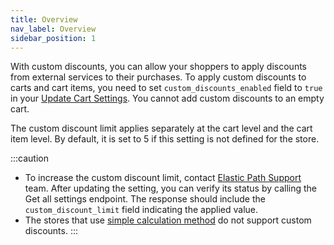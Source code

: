 ```yaml
---
title: Overview
nav_label: Overview
sidebar_position: 1
---
```


With custom discounts, you can allow your shoppers to apply discounts from external services to their purchases. To apply custom discounts to carts and cart items, you need to set `custom_discounts_enabled` field to `true` in your [Update Cart Settings](/docs/carts-orders/carts/cart-management/cart-settings/update-cart-settings#put-update-cart-settings). You cannot add custom discounts to an empty cart.

The custom discount limit applies separately at the cart level and the cart item level. By default, it is set to 5 if this setting is not defined for the store.

:::caution
- To increase the custom discount limit, contact [Elastic Path Support](https://support.elasticpath.com/hc/en-us) team. After updating the setting, you can verify its status by calling the Get all settings endpoint. The response should include the `custom_discount_limit` field indicating the applied value.
- The stores that use [simple calculation method](/guides/How-To/Carts/calculate-totals#simple-calculation-method) do not support custom discounts.
:::


